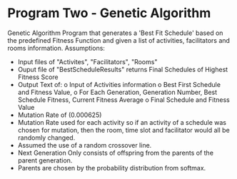 # Program Two - Genetic Algorithm
Genetic Algorithm Program that generates a 'Best Fit Schedule' based on the predefined Fitness Function and given a list of activities, facilitators and rooms information. 
Assumptions:
 - Input files of "Activites", "Facilitators", "Rooms"
 - Ouput file of "BestScheduleResults" returns Final Schedules of Highest Fitness Score
 - Output Text of:
   o Input of Activities information
   o Best First Schedule and Fitness Value,
   o For Each Generation, Generation Number, Best Schedule Fitness, Current Fitness Average
   o Final Schedule and Fitness Value
 - Mutation Rate of (0.000625)
 - Mutation Rate used for each activity so if an activity of a schedule was chosen for mutation, then the
   room, time slot and facilitator would all be randomly changed.
 - Assumed the use of a random crossover line.
 - Next Generation Only consists of offspring from the parents of the parent generation.
 - Parents are chosen by the probability distribution from softmax.
